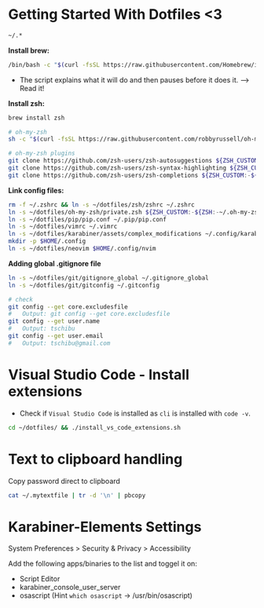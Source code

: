 # Getting Started With Dotfiles <3

```bash
~/.*
```

**Install brew:**

```bash
/bin/bash -c "$(curl -fsSL https://raw.githubusercontent.com/Homebrew/install/HEAD/install.sh)"
```
* The script explains what it will do and then pauses before it does it. --> Read it!

**Install zsh:**

```bash
brew install zsh

# oh-my-zsh
sh -c "$(curl -fsSL https://raw.githubusercontent.com/robbyrussell/oh-my-zsh/master/tools/install.sh)"

# oh-my-zsh plugins
git clone https://github.com/zsh-users/zsh-autosuggestions ${ZSH_CUSTOM:-${ZSH:-~/.oh-my-zsh}/custom}/plugins/zsh-autosuggestions
git clone https://github.com/zsh-users/zsh-syntax-highlighting ${ZSH_CUSTOM:-${ZSH:-~/.oh-my-zsh}/custom}/plugins/zsh-syntax-highlighting
git clone https://github.com/zsh-users/zsh-completions ${ZSH_CUSTOM:-${ZSH:-~/.oh-my-zsh}/custom}/plugins/zsh-completions
```


**Link config files:**

```bash
rm -f ~/.zshrc && ln -s ~/dotfiles/zsh/zshrc ~/.zshrc
ln -s ~/dotfiles/oh-my-zsh/private.zsh ${ZSH_CUSTOM:-${ZSH:-~/.oh-my-zsh}/custom}/private.zsh
ln -s ~/dotfiles/pip/pip.conf ~/.pip/pip.conf
ln -s ~/dotfiles/vimrc ~/.vimrc
ln -s ~/dotfiles/karabiner/assets/complex_modifications ~/.config/karabiner/assets/complex_modifications
mkdir -p $HOME/.config
ln -s ~/dotfiles/neovim $HOME/.config/nvim
```

**Adding global .gitignore file**
```bash
ln -s ~/dotfiles/git/gitignore_global ~/.gitignore_global
ln -s ~/dotfiles/git/gitconfig ~/.gitconfig

# check
git config --get core.excludesfile
#   Output: git config --get core.excludesfile
git config --get user.name
#   Output: tschibu
git config --get user.email
#   Output: tschibu@gmail.com
```

# Visual Studio Code - Install extensions

* Check if `Visual Studio Code` is installed as `cli` is installed with `code -v`.

```bash
cd ~/dotfiles/ && ./install_vs_code_extensions.sh
```

# Text to clipboard handling

Copy password direct to clipboard
```bash
cat ~/.mytextfile | tr -d '\n' | pbcopy
```

# Karabiner-Elements Settings

System Preferences > Security & Privacy > Accessibility

Add the following apps/binaries to the list and toggel it on:
* Script Editor
* karabiner_console_user_server
* osascript (Hint `which osascript` -> /usr/bin/osascript)